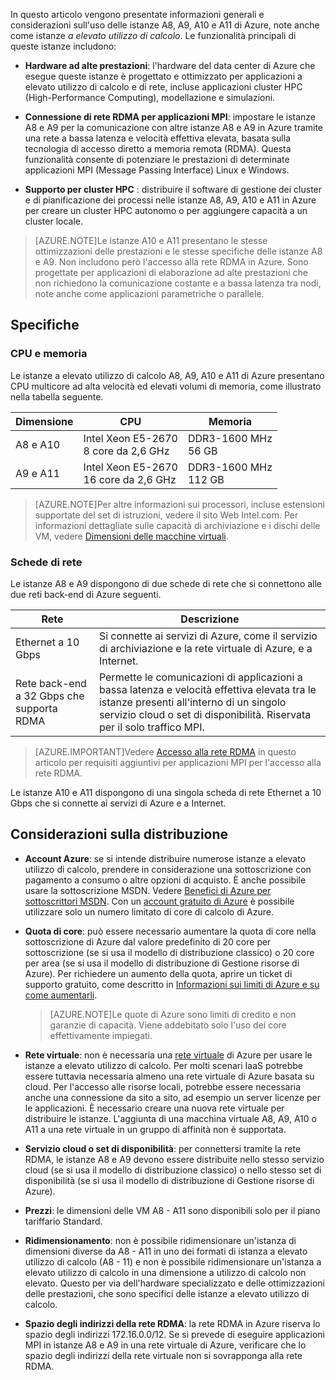 

In questo articolo vengono presentate informazioni generali e considerazioni sull'uso delle istanze A8, A9, A10 e A11 di Azure, note anche come istanze *a elevato utilizzo di calcolo*. Le funzionalità principali di queste istanze includono:

* **Hardware ad alte prestazioni**: l'hardware del data center di Azure che esegue queste istanze è progettato e ottimizzato per applicazioni a elevato utilizzo di calcolo e di rete, incluse applicazioni cluster HPC (High-Performance Computing), modellazione e simulazioni.

* **Connessione di rete RDMA per applicazioni MPI**: impostare le istanze A8 e A9 per la comunicazione con altre istanze A8 e A9 in Azure tramite una rete a bassa latenza e velocità effettiva elevata, basata sulla tecnologia di accesso diretto a memoria remota (RDMA). Questa funzionalità consente di potenziare le prestazioni di determinate applicazioni MPI (Message Passing Interface) Linux e Windows.

* **Supporto per cluster HPC** : distribuire il software di gestione dei cluster e di pianificazione dei processi nelle istanze A8, A9, A10 e A11 in Azure per creare un cluster HPC autonomo o per aggiungere capacità a un cluster locale.

>[AZURE.NOTE]Le istanze A10 e A11 presentano le stesse ottimizzazioni delle prestazioni e le stesse specifiche delle istanze A8 e A9. Non includono però l'accesso alla rete RDMA in Azure. Sono progettate per applicazioni di elaborazione ad alte prestazioni che non richiedono la comunicazione costante e a bassa latenza tra nodi, note anche come applicazioni parametriche o parallele.


## Specifiche

### CPU e memoria

Le istanze a elevato utilizzo di calcolo A8, A9, A10 e A11 di Azure presentano CPU multicore ad alta velocità ed elevati volumi di memoria, come illustrato nella tabella seguente.

Dimensione | CPU | Memoria
------------- | ----------- | ----------------
A8 e A10 | Intel Xeon E5-2670<br/>8 core da 2,6 GHz | DDR3-1600 MHz<br/>56 GB
A9 e A11 | Intel Xeon E5-2670<br/>16 core da 2,6 GHz | DDR3-1600 MHz<br/>112 GB


>[AZURE.NOTE]Per altre informazioni sui processori, incluse estensioni supportate del set di istruzioni, vedere il sito Web Intel.com. Per informazioni dettagliate sulle capacità di archiviazione e i dischi delle VM, vedere [Dimensioni delle macchine virtuali](virtual-machines-linux-sizes.md).

### Schede di rete

Le istanze A8 e A9 dispongono di due schede di rete che si connettono alle due reti back-end di Azure seguenti.


Rete | Descrizione
-------- | -----------
Ethernet a 10 Gbps | Si connette ai servizi di Azure, come il servizio di archiviazione e la rete virtuale di Azure, e a Internet.
Rete back-end a 32 Gbps che supporta RDMA | Permette le comunicazioni di applicazioni a bassa latenza e velocità effettiva elevata tra le istanze presenti all'interno di un singolo servizio cloud o set di disponibilità. Riservata per il solo traffico MPI.


>[AZURE.IMPORTANT]Vedere [Accesso alla rete RDMA](#access-the-rdma-network) in questo articolo per requisiti aggiuntivi per applicazioni MPI per l'accesso alla rete RDMA.

Le istanze A10 e A11 dispongono di una singola scheda di rete Ethernet a 10 Gbps che si connette ai servizi di Azure e a Internet.

## Considerazioni sulla distribuzione

* **Account Azure**: se si intende distribuire numerose istanze a elevato utilizzo di calcolo, prendere in considerazione una sottoscrizione con pagamento a consumo o altre opzioni di acquisto. È anche possibile usare la sottoscrizione MSDN. Vedere [Benefici di Azure per sottoscrittori MSDN](https://azure.microsoft.com/pricing/member-offers/msdn-benefits-details/). Con un [account gratuito di Azure](https://azure.microsoft.com/pricing/free-trial/) è possibile utilizzare solo un numero limitato di core di calcolo di Azure.

* **Quota di core**: può essere necessario aumentare la quota di core nella sottoscrizione di Azure dal valore predefinito di 20 core per sottoscrizione (se si usa il modello di distribuzione classico) o 20 core per area (se si usa il modello di distribuzione di Gestione risorse di Azure). Per richiedere un aumento della quota, aprire un ticket di supporto gratuito, come descritto in [Informazioni sui limiti di Azure e su come aumentarli](https://azure.microsoft.com/blog/2014/06/04/azure-limits-quotas-increase-requests/).

    >[AZURE.NOTE]Le quote di Azure sono limiti di credito e non garanzie di capacità. Viene addebitato solo l'uso dei core effettivamente impiegati.

* **Rete virtuale**: non è necessaria una [rete virtuale](https://azure.microsoft.com/documentation/services/virtual-network/) di Azure per usare le istanze a elevato utilizzo di calcolo. Per molti scenari IaaS potrebbe essere tuttavia necessaria almeno una rete virtuale di Azure basata su cloud. Per l'accesso alle risorse locali, potrebbe essere necessaria anche una connessione da sito a sito, ad esempio un server licenze per le applicazioni. È necessario creare una nuova rete virtuale per distribuire le istanze. L'aggiunta di una macchina virtuale A8, A9, A10 o A11 a una rete virtuale in un gruppo di affinità non è supportata.

* **Servizio cloud o set di disponibilità**: per connettersi tramite la rete RDMA, le istanze A8 e A9 devono essere distribuite nello stesso servizio cloud (se si usa il modello di distribuzione classico) o nello stesso set di disponibilità (se si usa il modello di distribuzione di Gestione risorse di Azure).

* **Prezzi**: le dimensioni delle VM A8 - A11 sono disponibili solo per il piano tariffario Standard.

* **Ridimensionamento**: non è possibile ridimensionare un'istanza di dimensioni diverse da A8 - A11 in uno dei formati di istanza a elevato utilizzo di calcolo (A8 - 11) e non è possibile ridimensionare un'istanza a elevato utilizzo di calcolo in una dimensione a utilizzo di calcolo non elevato. Questo per via dell'hardware specializzato e delle ottimizzazioni delle prestazioni, che sono specifici delle istanze a elevato utilizzo di calcolo.

* **Spazio degli indirizzi della rete RDMA**: la rete RDMA in Azure riserva lo spazio degli indirizzi 172.16.0.0/12. Se si prevede di eseguire applicazioni MPI in istanze A8 e A9 in una rete virtuale di Azure, verificare che lo spazio degli indirizzi della rete virtuale non si sovrapponga alla rete RDMA.

<!---HONumber=AcomDC_0323_2016-->